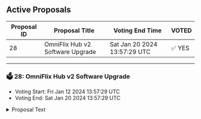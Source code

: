 ## Active Proposals

| Proposal ID | Proposal Title | Voting End Time | VOTED |
|-------------|----------------|-----------------|-------|
| 28 | OmniFlix Hub v2 Software Upgrade | Sat Jan 20 2024 13:57:29 UTC | ✅ YES |

---

### 🗳 28: OmniFlix Hub v2 Software Upgrade
- Voting Start: Fri Jan 12 2024 13:57:29 UTC
- Voting End: Sat Jan 20 2024 13:57:29 UTC

<details>
<summary>Proposal Text</summary>
 
## Overview
This governance proposal is presented for your consideration and approval of the proposed updates to the omniflixhub (upgrading the software version from v0.12.x to v2.0.0).

## Upgrade name
v2

## Upgrade height
[10428200](https://www.mintscan.io/omniflix/blocks/10428200)

## Upgrade details

- ### New Modules
 - **globalfee** - manages minimum gas fees at network level
 - **tokenfactory** - allows any account to create a new token with the name factory/{creator address}/{subdenom}
 - **async-icq (interchain queries)** - enable blockchains to query the state of an account on another chain without the need for ICA auth
 - **group (cosmos-sdk)** - allows the creation and management of on-chain multisig accounts and enables voting for message execution based on configurable decision policies
 - **nft-transfer (ics721 ibc nft transfer)** - enables cross chain NFT transfer 

- ### Migrations
 - **cosmos-sdk migration:** v0.45.x to v0.47.x
 - **x/params module migration:** all modules params will be stored on it's own store instead of params subspace
 - **onft migration:** onft module store migration to x/nft (cosmos-sdk nft module) to be compatible with ics721 nft transfers
 - **ibc-go migrations:** migrating ibc-go v4.4.x to v7.3.x

- ### Module Updates
 - streampay v2.2.0 (percentage based fee for stream creation)
 - cosmos-sdk v0.47.5
 - cometbft v0.37.2
 - ibc-go v7.3.1

## Upgrade instructions
- Upgrade guide:
[https://github.com/OmniFlix/docs/blob/main/guides/mainnet/omniflixhub-1/upgrades/v2-upgrade.md](https://github.com/OmniFlix/docs/blob/main/guides/mainnet/omniflixhub-1/upgrades/v2-upgrade.md)
- Release tag:
[https://github.com/OmniFlix/omniflixhub/releases/tag/v2.0.0](https://github.com/OmniFlix/omniflixhub/releases/tag/v2.0.0)

## Voting

The opinion of the community is highly valued. All stakeholders are invited to vote on this proposal. The voting options are as follows:

- **Yes**: Agreement with the proposed updates and a desire for their implementation.
- **No**: Disagreement with the proposed updates and a preference against their implementation.
- **Abstain**: A choice not to vote in favor or against the proposal but accept the result of the vote.
- **NoWithVeto**: A strong disagreement with the proposed updates and a desire to veto them.

All stakeholders are encouraged to participate in the voting process. Each vote matters and will help shape the future of the OmniFlix Hub.

Interact with the community on:
- [Twitter](https://twitter.com/OmniFLixNetwork)
- [Discord](https://discord.com/invite/6gdQ4yZSTC)
- [Telegram](https://t.me/OmniFlixChat)
</details>
